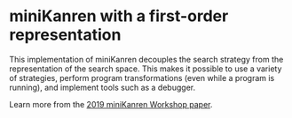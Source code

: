 # miniKanren with a first-order representation

This implementation of miniKanren decouples the search strategy from the representation of the search space.  This makes it possible to use a variety of strategies, perform program transformations (even while a program is running), and implement tools such as a debugger.

Learn more from the [2019 miniKanren Workshop paper](http://minikanren.org/workshop/2019/minikanren19-final2.pdf).
